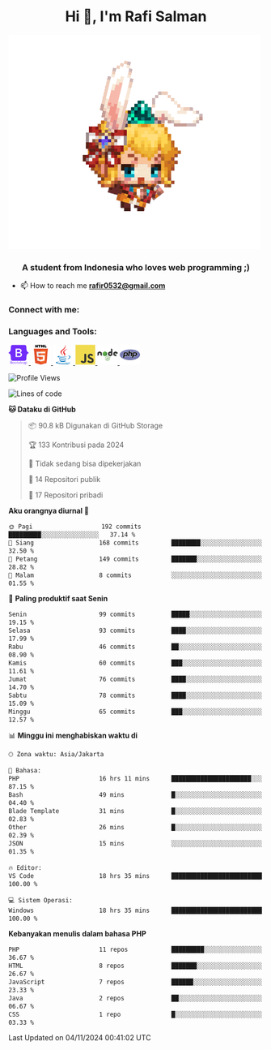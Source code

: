 <h1 align="center">Hi 👋, I'm Rafi Salman</h1>
<img src="img/lp.gif" /> 
<h3 align="center">A student from Indonesia who loves web programming ;)</h3>

- 📫 How to reach me **rafir0532@gmail.com**

<h3 align="left">Connect with me:</h3>
<p align="left">
</p>

<h3 align="left">Languages and Tools:</h3>
<p align="left"> <a href="https://getbootstrap.com" target="_blank" rel="noreferrer"> <img src="https://raw.githubusercontent.com/devicons/devicon/master/icons/bootstrap/bootstrap-plain-wordmark.svg" alt="bootstrap" width="40" height="40"/> </a> <a href="https://www.w3.org/html/" target="_blank" rel="noreferrer"> <img src="https://raw.githubusercontent.com/devicons/devicon/master/icons/html5/html5-original-wordmark.svg" alt="html5" width="40" height="40"/> </a> <a href="https://www.java.com" target="_blank" rel="noreferrer"> <img src="https://raw.githubusercontent.com/devicons/devicon/master/icons/java/java-original.svg" alt="java" width="40" height="40"/> </a> <a href="https://developer.mozilla.org/en-US/docs/Web/JavaScript" target="_blank" rel="noreferrer"> <img src="https://raw.githubusercontent.com/devicons/devicon/master/icons/javascript/javascript-original.svg" alt="javascript" width="40" height="40"/> </a> <a href="https://nodejs.org" target="_blank" rel="noreferrer"> <img src="https://raw.githubusercontent.com/devicons/devicon/master/icons/nodejs/nodejs-original-wordmark.svg" alt="nodejs" width="40" height="40"/> </a> <a href="https://www.php.net" target="_blank" rel="noreferrer"> <img src="https://raw.githubusercontent.com/devicons/devicon/master/icons/php/php-original.svg" alt="php" width="40" height="40"/> </a> </p>

<!--START_SECTION:waka-->
![Profile Views](http://img.shields.io/badge/Profil%20dilihat-0-blue)

![Lines of code](https://img.shields.io/badge/Sejak%20Hello%20World%20aku%20telah%20menulis-1.6%20million%20baris%20kode-blue)

**🐱 Dataku di GitHub** 

> 📦 90.8 kB Digunakan di GitHub Storage 
 > 
> 🏆 133 Kontribusi pada 2024
 > 
> 🚫 Tidak sedang bisa dipekerjakan
 > 
> 📜 14 Repositori publik 
 > 
> 🔑 17 Repositori pribadi 
 > 
**Aku orangnya diurnal 🐤** 

```text
🌞 Pagi                   192 commits         █████████░░░░░░░░░░░░░░░░   37.14 % 
🌆 Siang                  168 commits         ████████░░░░░░░░░░░░░░░░░   32.50 % 
🌃 Petang                 149 commits         ███████░░░░░░░░░░░░░░░░░░   28.82 % 
🌙 Malam                  8 commits           ░░░░░░░░░░░░░░░░░░░░░░░░░   01.55 % 
```
📅 **Paling produktif saat Senin** 

```text
Senin                    99 commits          █████░░░░░░░░░░░░░░░░░░░░   19.15 % 
Selasa                   93 commits          ████░░░░░░░░░░░░░░░░░░░░░   17.99 % 
Rabu                     46 commits          ██░░░░░░░░░░░░░░░░░░░░░░░   08.90 % 
Kamis                    60 commits          ███░░░░░░░░░░░░░░░░░░░░░░   11.61 % 
Jumat                    76 commits          ████░░░░░░░░░░░░░░░░░░░░░   14.70 % 
Sabtu                    78 commits          ████░░░░░░░░░░░░░░░░░░░░░   15.09 % 
Minggu                   65 commits          ███░░░░░░░░░░░░░░░░░░░░░░   12.57 % 
```


📊 **Minggu ini menghabiskan waktu di** 

```text
🕑︎ Zona waktu: Asia/Jakarta

💬 Bahasa: 
PHP                      16 hrs 11 mins      ██████████████████████░░░   87.15 % 
Bash                     49 mins             █░░░░░░░░░░░░░░░░░░░░░░░░   04.40 % 
Blade Template           31 mins             █░░░░░░░░░░░░░░░░░░░░░░░░   02.83 % 
Other                    26 mins             █░░░░░░░░░░░░░░░░░░░░░░░░   02.39 % 
JSON                     15 mins             ░░░░░░░░░░░░░░░░░░░░░░░░░   01.35 % 

🔥 Editor: 
VS Code                  18 hrs 35 mins      █████████████████████████   100.00 % 

💻 Sistem Operasi: 
Windows                  18 hrs 35 mins      █████████████████████████   100.00 % 
```

**Kebanyakan menulis dalam bahasa PHP** 

```text
PHP                      11 repos            █████████░░░░░░░░░░░░░░░░   36.67 % 
HTML                     8 repos             ███████░░░░░░░░░░░░░░░░░░   26.67 % 
JavaScript               7 repos             ██████░░░░░░░░░░░░░░░░░░░   23.33 % 
Java                     2 repos             ██░░░░░░░░░░░░░░░░░░░░░░░   06.67 % 
CSS                      1 repo              █░░░░░░░░░░░░░░░░░░░░░░░░   03.33 % 
```




 Last Updated on 04/11/2024 00:41:02 UTC
<!--END_SECTION:waka-->
